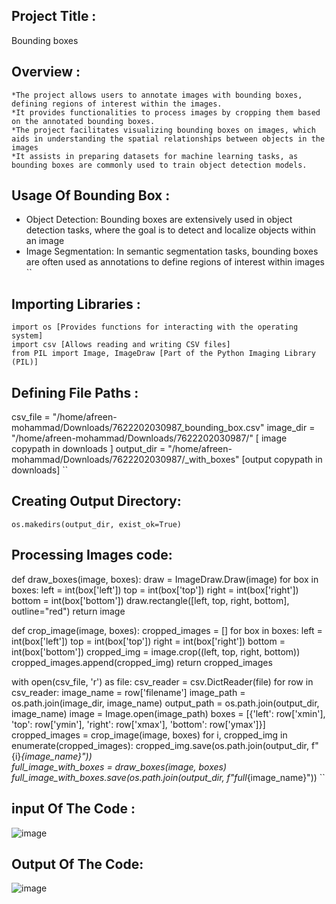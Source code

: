## Project Title :
Bounding boxes

## Overview :
```
*The project allows users to annotate images with bounding boxes, defining regions of interest within the images.
*It provides functionalities to process images by cropping them based on the annotated bounding boxes.
*The project facilitates visualizing bounding boxes on images, which aids in understanding the spatial relationships between objects in the images
*It assists in preparing datasets for machine learning tasks, as bounding boxes are commonly used to train object detection models.
````
## Usage Of Bounding Box :
* Object Detection: Bounding boxes are extensively used in object detection tasks, where the goal is to detect and localize objects within an image
* Image Segmentation: In semantic segmentation tasks, bounding boxes are often used as annotations to define regions of interest within images
``
## Importing Libraries :
```
import os [Provides functions for interacting with the operating system]
import csv [Allows reading and writing CSV files]
from PIL import Image, ImageDraw [Part of the Python Imaging Library (PIL)]
```
 ## Defining File Paths :
 csv_file = "/home/afreen-mohammad/Downloads/7622202030987_bounding_box.csv"
image_dir = "/home/afreen-mohammad/Downloads/7622202030987/" [ image copypath in downloads ]
output_dir = "/home/afreen-mohammad/Downloads/7622202030987/_with_boxes" [output copypath in downloads]
``
## Creating Output Directory:
```
os.makedirs(output_dir, exist_ok=True)
```
## Processing Images code:

def draw_boxes(image, boxes):
    draw = ImageDraw.Draw(image)
    for box in boxes:
        left = int(box['left'])
        top = int(box['top'])
        right = int(box['right'])
        bottom = int(box['bottom'])
        draw.rectangle([left, top, right, bottom], outline="red")
    return image


def crop_image(image, boxes):
    cropped_images = []
    for box in boxes:
        left = int(box['left'])
        top = int(box['top'])
        right = int(box['right'])
        bottom = int(box['bottom'])
        cropped_img = image.crop((left, top, right, bottom))
        cropped_images.append(cropped_img)
    return cropped_images


with open(csv_file, 'r') as file:
    csv_reader = csv.DictReader(file)
    for row in csv_reader:
        image_name = row['filename']
        image_path = os.path.join(image_dir, image_name)
        output_path = os.path.join(output_dir, image_name)
        image = Image.open(image_path)
        boxes = [{'left': row['xmin'], 'top': row['ymin'], 'right': row['xmax'], 'bottom': row['ymax']}]
        cropped_images = crop_image(image, boxes)
        for i, cropped_img in enumerate(cropped_images):
            cropped_img.save(os.path.join(output_dir, f"{i}_{image_name}"))  
        full_image_with_boxes = draw_boxes(image, boxes)
        full_image_with_boxes.save(os.path.join(output_dir, f"full_{image_name}"))
``
## input Of The Code :
![image](https://github.com/afreen87awesome/ashu/assets/169051698/bf14a484-b8fb-4f06-8445-4bdc58791b19)

## Output Of The Code:
![image](https://github.com/afreen87awesome/ashu/assets/169051698/fcf933f3-6a01-46ba-9b6b-3ec5c91df01f)



